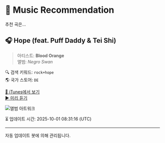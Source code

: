 
# 🎵 Music Recommendation

추천 곡은...

## 🎧 Hope (feat. Puff Daddy & Tei Shi)  
> 아티스트: **Blood Orange**  
> 앨범: _Negro Swan_  

🔍 검색 키워드: `rock+hope`  
🌎 국가 스토어: `DE`

[🔗 iTunes에서 보기](https://music.apple.com/de/album/hope-feat-puff-daddy-tei-shi/1413298173?i=1413299298&uo=4)  
[▶️ 미리 듣기](https://audio-ssl.itunes.apple.com/itunes-assets/AudioPreview115/v4/f6/fa/bd/f6fabdfe-088e-0bce-5e9c-704a872dc9ba/mzaf_11291881254663832645.plus.aac.p.m4a)

![앨범 아트워크](https://is1-ssl.mzstatic.com/image/thumb/Music125/v4/bf/6b/2d/bf6b2df2-b0c7-bbfa-4a2b-59bb46c90d64/887828042166.png/100x100bb.jpg)

⏳ 업데이트 시간: 2025-10-01 08:31:16 (UTC)

---
자동 업데이트 봇에 의해 관리됩니다.
